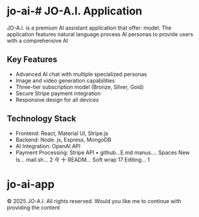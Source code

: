 # jo-ai-# JO-A.I. Application
JO-A.I. is a premium AI assistant application that offer: model.
The application features natural language process
AI personas to provide users with a comprehensive AI
## Key Features
- Advanced AI chat with multiple specialized personas
- Image and video generation capabilities
- Three-tier subscription model (Bronze,
Silver, Gold)
- Secure Stripe payment integration
- Responsive design for all devices
## Technology Stack
- Frontend: React, Material UI, Stripe.js
- Backend: Node. js, Express, MongoDB
- AI Integration: OpenAI API
- Payment Processing: Stripe API
• github...E.md
manus....
Spaces
New Is...
mail.sh...
2
今
十
READM...
Soft wrap
17
Editing...
1
# jo-ai-app
© 2025 JO-A.I. All rights reserved.
Would you like me to continue with providing the content
